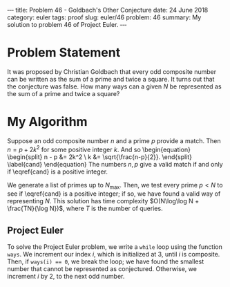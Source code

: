 ‐‐‐
title: Problem 46 - Goldbach's Other Conjecture
date: 24 June 2018
category: euler
tags: proof
slug: euler/46
problem: 46
summary: My solution to problem 46 of Project Euler.
‐‐‐

# Problem Statement

It was proposed by Christian Goldbach that every odd composite number can be written as the sum of a prime and twice a square.
It turns out that the conjecture was false.
How many ways can a given $N$ be represented as the sum of a prime and twice a square?

# My Algorithm

Suppose an odd composite number $n$ and a prime $p$ provide a match.
Then $n = p + 2k^2$ for some positive integer $k$.
And so
\begin{equation}
	\begin{split}
		n - p &= 2k^2 \\
		k &= \sqrt{\frac{n-p}{2}}.
	\end{split}
	\label{cand}
\end{equation}
The numbers $n,p$ give a valid match if and only if \eqref{cand} is a positive integer.

We generate a list of primes up to $N_{\text{max}}$.
Then, we test every prime $p < N$ to see if \eqref{cand} is a positive integer; if so, we have found a valid way of representing $N$.
This solution has time complexity $O(N\log\log N + \frac{TN}{\log N})$, where $T$ is the number of queries.

## Project Euler

To solve the Project Euler problem, we write a `while` loop using the function `ways`.
We increment our index $i$, which is initialized at 3, until $i$ is composite.
Then, if `ways(i) == 0`, we break the loop; we have found the smallest number that cannot be represented as conjectured.
Otherwise, we increment $i$ by 2, to the next odd number.